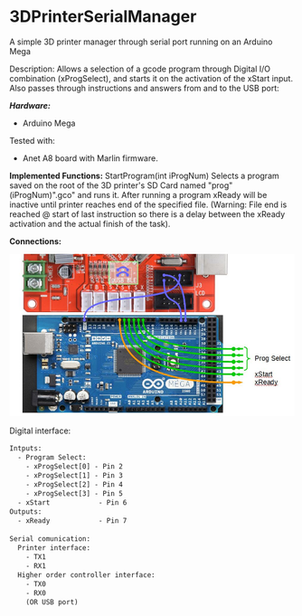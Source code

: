 # 3DPrinterSerialManager
A simple 3D printer manager through serial port running on an Arduino Mega

Description: Allows a selection of a gcode program through Digital I/O combination (xProgSelect), and starts it on the activation of the xStart input.
Also passes through instructions and answers from and to the USB port:

__*Hardware:*__
 - Arduino Mega
 
 Tested with:
   - Anet A8 board with Marlin firmware.

__Implemented Functions:__
  StartProgram(int iProgNum)
    Selects a program saved on the root of the 3D printer's SD Card named "prog"(iProgNum)".gco" and runs it.
    After running a program xReady will be inactive until printer reaches end of the specified file.
    (Warning: File end is reached @ start of last instruction so there is a delay between the xReady activation and the actual finish of the task).
 
 

__Connections:__

![Connection diagram](ArduinoMegaAnetA8Serial.JPG)
 
  Digital interface:
  
    Intputs:
      - Program Select:
        - xProgSelect[0] - Pin 2
        - xProgSelect[1] - Pin 3
        - xProgSelect[2] - Pin 4
        - xProgSelect[3] - Pin 5
      - xStart            - Pin 6
    Outputs:
      - xReady            - Pin 7
    
    Serial comunication:
      Printer interface:
        - TX1
        - RX1
      Higher order controller interface:
        - TX0
        - RX0
        (OR USB port)
 
